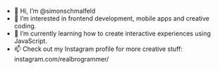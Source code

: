 - 👋 Hi, I’m @simonschmalfeld
- 👀 I’m interested in frontend development, mobile apps and creative coding.
- 🌱 I’m currently learning how to create interactive experiences using JavaScript.
- 📫 Check out my Instagram profile for more creative stuff: instagram.com/realbrogrammer/

<!---
simonschmalfeld/simonschmalfeld is a ✨ special ✨ repository because its `README.md` (this file) appears on your GitHub profile.
You can click the Preview link to take a look at your changes.
--->

